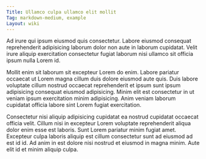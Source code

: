 ```yaml
---
Title: Ullamco culpa ullamco elit mollit
Tag: markdown-medium, example
Layout: wiki
---
```

Ad irure qui ipsum eiusmod quis consectetur. Labore eiusmod consequat reprehenderit adipisicing laborum dolor non aute in laborum cupidatat. Velit irure aliquip exercitation consectetur fugiat laborum nisi ullamco sit officia ipsum nulla Lorem id.

Mollit enim sit laborum sit excepteur Lorem do enim. Labore pariatur occaecat ut Lorem magna cillum duis dolore eiusmod aute quis. Duis labore voluptate cillum nostrud occaecat reprehenderit et ipsum sunt ipsum adipisicing consequat eiusmod adipisicing. Minim elit est consectetur in ut veniam ipsum exercitation minim adipisicing. Anim veniam laborum cupidatat officia labore sint Lorem fugiat exercitation.

Consectetur nisi aliquip adipisicing cupidatat ea nostrud cupidatat occaecat officia velit. Cillum nisi in excepteur Lorem voluptate reprehenderit aliqua dolor enim esse est laboris. Sunt Lorem pariatur minim fugiat amet. Excepteur culpa laboris aliquip est cillum consectetur sunt ad eiusmod ad est id id. Ad anim in est dolore nisi nostrud et eiusmod in magna minim. Aute elit id et minim aliquip culpa.